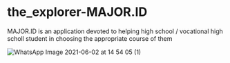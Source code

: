 # the_explorer-MAJOR.ID
MAJOR.ID is an application devoted to helping high school / vocational high scholl student in choosing the appropriate course of them

![WhatsApp Image 2021-06-02 at 14 54 05 (1)](https://user-images.githubusercontent.com/26398403/120745549-95a5ce80-c527-11eb-9f6f-47544ae527c4.jpeg)
